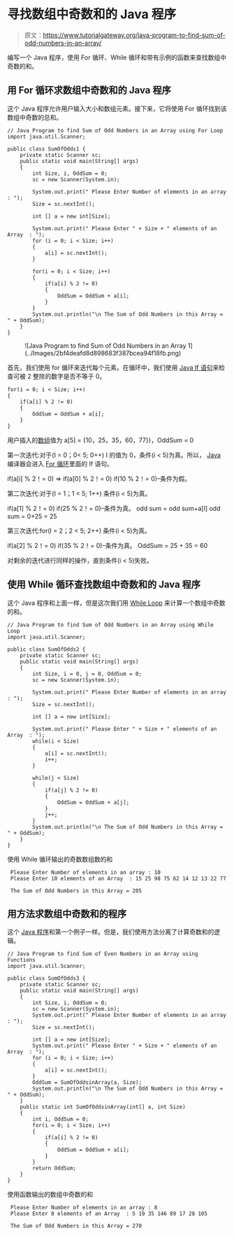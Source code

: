 # 寻找数组中奇数和的 Java 程序

> 原文：<https://www.tutorialgateway.org/java-program-to-find-sum-of-odd-numbers-in-an-array/>

编写一个 Java 程序，使用 For 循环、While 循环和带有示例的函数来查找数组中奇数的和。

## 用 For 循环求数组中奇数和的 Java 程序

这个 Java 程序允许用户输入大小和数组元素。接下来，它将使用 For 循环找到该数组中奇数的总和。

```
// Java Program to find Sum of Odd Numbers in an Array using For Loop
import java.util.Scanner;

public class SumOfOdds1 {
	private static Scanner sc;
	public static void main(String[] args) 
	{
		int Size, i, OddSum = 0;
		sc = new Scanner(System.in);

		System.out.print(" Please Enter Number of elements in an array : ");
		Size = sc.nextInt();	

		int [] a = new int[Size];

		System.out.print(" Please Enter " + Size + " elements of an Array  : ");
		for (i = 0; i < Size; i++)
		{
			a[i] = sc.nextInt();
		}   

		for(i = 0; i < Size; i++)
		{
			if(a[i] % 2 != 0)
			{
				OddSum = OddSum + a[i]; 
			}
		}		
		System.out.println("\n The Sum of Odd Numbers in this Array = " + OddSum);
	}
}
```

<figure class="wp-block-image">![Java Program to find Sum of Odd Numbers in an Array 1](../Images/2bf4deafd8d898683f387bcea94f18fb.png)</figure>

首先，我们使用 for 循环来迭代每个元素。在循环中，我们使用 [Java If 语句](https://www.tutorialgateway.org/java-if-statement/)来检查可被 2 整除的数字是否不等于 0。

```
for(i = 0; i < Size; i++)
{
	if(a[i] % 2 != 0)
	{
		OddSum = OddSum + a[i]; 
	}
}
```

用户插入的[数组](https://www.tutorialgateway.org/java-array/)值为 a[5] = {10，25，35，60，77}}，OddSum = 0

第一次迭代:对于(I = 0；0< 5; 0++)
I 的值为 0，条件(i < 5)为真。所以， [Java](https://www.tutorialgateway.org/java-tutorial/) 编译器会进入 [For 循环](https://www.tutorialgateway.org/java-for-loop/)里面的 If 语句。

if(a[i] % 2！= 0) => if(a[0] % 2！= 0)
if(10 % 2！= 0)–条件为假。

第二次迭代:对于(I = 1；1 < 5; 1++)
条件(i < 5)为真。

if(a[1] % 2！= 0)
if(25 % 2！= 0)–条件为真。
odd sum = odd sum+a[I]
odd sum = 0+25 = 25

第三次迭代:for(I = 2；2 < 5; 2++)
条件(i < 5)为真。

if(a[2] % 2！= 0)
if(35 % 2！= 0)–条件为真。
OddSum = 25 + 35 = 60

对剩余的迭代进行同样的操作，直到条件(i < 5)失败。

## 使用 While 循环查找数组中奇数和的 Java 程序

这个 Java 程序和上面一样，但是这次我们用 [While Loop](https://www.tutorialgateway.org/java-while-loop/) 来计算一个数组中奇数的和。

```
// Java Program to find Sum of Odd Numbers in an Array using While Loop
import java.util.Scanner;

public class SumOfOdds2 {
	private static Scanner sc;
	public static void main(String[] args) 
	{
		int Size, i = 0, j = 0, OddSum = 0;
		sc = new Scanner(System.in);

		System.out.print(" Please Enter Number of elements in an array : ");
		Size = sc.nextInt();	

		int [] a = new int[Size];

		System.out.print(" Please Enter " + Size + " elements of an Array  : ");
		while(i < Size)
		{
			a[i] = sc.nextInt();
			i++;
		}   

		while(j < Size)
		{
			if(a[j] % 2 != 0)
			{
				OddSum = OddSum + a[j]; 
			}
			j++;
		}		
		System.out.println("\n The Sum of Odd Numbers in this Array = " + OddSum);
	}
}
```

使用 While 循环输出的奇数数组数的和

```
 Please Enter Number of elements in an array : 10
 Please Enter 10 elements of an Array  : 15 25 98 75 62 14 12 13 22 77

 The Sum of Odd Numbers in this Array = 205
```

## 用方法求数组中奇数和的程序

这个 [Java 程序](https://www.tutorialgateway.org/learn-java-programs/)和第一个例子一样。但是，我们使用方法分离了计算奇数和的逻辑。

```
// Java Program to find Sum of Even Numbers in an Array using Functions
import java.util.Scanner;

public class SumOfOdds3 {
	private static Scanner sc;
	public static void main(String[] args) 
	{
		int Size, i, OddSum = 0;
		sc = new Scanner(System.in);	 
		System.out.print(" Please Enter Number of elements in an array : ");
		Size = sc.nextInt();	

		int [] a = new int[Size];		
		System.out.print(" Please Enter " + Size + " elements of an Array  : ");
		for (i = 0; i < Size; i++)
		{
			a[i] = sc.nextInt();
		}   
		OddSum = SumOfOddsinArray(a, Size);
		System.out.println("\n The Sum of Odd Numbers in this Array = " + OddSum);
	}
	public static int SumOfOddsinArray(int[] a, int Size)
	{
		int i, OddSum = 0;		
		for(i = 0; i < Size; i++)
		{
			if(a[i] % 2 != 0)
			{
				OddSum = OddSum + a[i]; 
			}
		}	
		return OddSum;
	}
}
```

使用函数输出的数组中奇数的和

```
 Please Enter Number of elements in an array : 8
 Please Enter 8 elements of an Array  : 5 19 35 146 89 17 28 105

 The Sum of Odd Numbers in this Array = 270
```